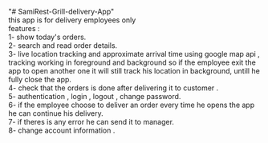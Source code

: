 "# SamiRest-Grill-delivery-App" </br>
this app is for delivery employees only </br>
features :</br>
1- show today's orders. </br>
2- search and  read  order details.</br>
3- live location tracking and approximate arrival time using google map api , tracking working in foreground 
and background so if the employee exit the app to open another one  it will still track his location in background,
untill he fully close the app.</br>
4- check that the orders is done after delivering it to customer .</br>
5- authentication , login , logout , change password.</br>
6- if the employee choose to deliver an order every time he opens the app he can continue his delivery.</br>
7- if theres is any error he can send it to manager.</br>
8- change account information . </br>

